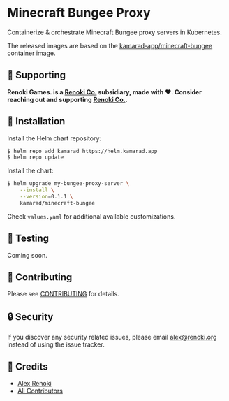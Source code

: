 Minecraft Bungee Proxy
======================

Containerize & orchestrate Minecraft Bungee proxy servers in Kubernetes.

The released images are based on the [kamarad-app/minecraft-bungee](https://github.com/kamarad-coal/minecraft-bungee) container image.

## 🤝 Supporting

**Renoki Games. is a [Renoki Co.](https://github.com/renoki-co) subsidiary, made with ❤. Consider reaching out and supporting [Renoki Co.](https://github.com/renoki-co).**

## 🚀 Installation

Install the Helm chart repository:

```bash
$ helm repo add kamarad https://helm.kamarad.app
$ helm repo update
```

Install the chart:

```bash
$ helm upgrade my-bungee-proxy-server \
    --install \
    --version=0.1.1 \
    kamarad/minecraft-bungee
```

Check `values.yaml` for additional available customizations.

## 🐛 Testing

Coming soon.

## 🤝 Contributing

Please see [CONTRIBUTING](../../CONTRIBUTING.md) for details.

## 🔒  Security

If you discover any security related issues, please email alex@renoki.org instead of using the issue tracker.

## 🎉 Credits

- [Alex Renoki](https://github.com/rennokki)
- [All Contributors](../../../../contributors)
